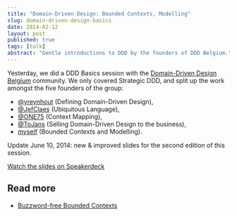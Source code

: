 ```yaml
---
title: "Domain-Driven Design: Bounded Contexts, Modelling"
slug: domain-driven-design-basics
date: 2014-02-12
layout: post
published: true
tags: [talk]
abstract: "Gentle introductions to DDD by the founders of DDD Belgium."
---
```


Yesterday, we did a DDD Basics session with the <a href="http://domaindriven.be">Domain-Driven Design Belgium</a> community. We only covered Strategic DDD, and split up the work amongst the five founders of the group:

- <a href="http://twitter.com/yreynhout">@yreynhout</a> (Defining Domain-Driven Design),
- <a href="http://twitter.com/JefClaes">@JefClaes</a> (Ubiquitous Language),
- <a href="http://twitter.com/ONE75">@ONE75</a> (Context Mapping),
- <a href="http://twitter.com/ToJans">@ToJans</a> (Selling Domain-Driven Design to the business),
- <a href="http://twitter.com/mathiasverraes">myself</a> (Bounded Contexts and Modelling).

Update June 10, 2014: new & improved slides for the second edition of this session.

<script async class="speakerdeck-embed" data-id="a75cfd80d2e40131173366cd45aa8ef5" data-ratio="1.33333333333333" src="//speakerdeck.com/assets/embed.js"></script>

[Watch the slides on Speakerdeck](https://speakerdeck.com/mathiasverraes/ddd-basics-bounded-contexts-modelling-kortrijk-edition)

## Read more

- [Buzzword-free Bounded Contexts](http://verraes.net/2014/02/buzzword-free-bounded-contexts/)

